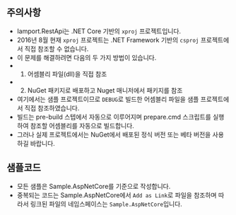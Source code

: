 ﻿## 주의사항
- Iamport.RestApi는 .NET Core 기반의 `xproj` 프로젝트입니다.
- 2016년 8월 현재 `xproj` 프로젝트는 .NET Framework 기반의 `csproj` 프로젝트에서 직접 참조할 수 없습니다.
- 이 문제를 해결하려면 다음의 두 가지 방법이 있습니다.
 - 1. 어셈블리 파일(dll)을 직접 참조
 - 2. NuGet 패키지로 배포하고 Nuget 매니저에서 패키지를 참조
- 여기에서는 샘플 프로젝트이므로 `DEBUG`로 빌드한 어셈블리 파일을 샘플 프로젝트에서 직접 참조하였습니다.
 - 빌드는 pre-build 스텝에서 자동으로 이루어지며 prepare.cmd 스크립트를 실행하여 참조할 어셈블리를 자동으로 빌드합니다.
- 그러나 실제 프로젝트에서는 NuGet에서 배포된 정식 버전 또는 베타 버전을 사용하길 바랍니다.

## 샘플코드
- 모든 샘플은 Sample.AspNetCore를 기준으로 작성합니다.
- 중복되는 코드는 Sample.AspNetCore에서 `Add as Link`로 파일을 참조하며 따라서 링크된 파일의 네임스페이스는 `Sample.AspNetCore`입니다.